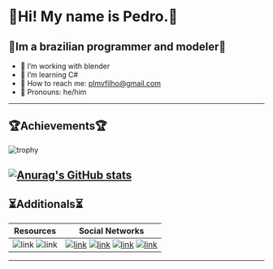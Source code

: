 # 🧾Hi! My name is Pedro.🧾

## 📌Im a brazilian programmer and modeler📌

- 🍒 I’m working with blender
- 🍊 I’m learning C#
- 🍉 How to reach me: plmvfilho@gmail.com
- 🍎 Pronouns: he/him

---

## 🏆**Achievements**🏆

![trophy](https://github-profile-trophy.vercel.app/?username=HassanPls&column=4&row=1&theme=algolia)


[![Anurag's GitHub stats](https://github-readme-stats.vercel.app/api?username=HassanPls&show_icons=true&theme=transparent)](https://github.com/anuraghazra/github-readme-stats)
---

## ⏳**Additionals**⏳

| Resources | Social Networks |
| :---:        | :---: |
| ![link](https://img.shields.io/badge/c%23-%23239120.svg?style=for-the-badge&logo=c-sharp&logoColor=white) ![link](https://img.shields.io/badge/VSCode-0078D4?style=for-the-badge&logo=visual%20studio%20code&logoColor=white)|[![link](https://img.shields.io/badge/Twitter-%231DA1F2.svg?style=for-the-badge&logo=Twitter&logoColor=white)](https://twitter.com/Hassan_pls) [![link](https://img.shields.io/badge/YouTube-FF0000?style=for-the-badge&logo=youtube&logoColor=white)](https://www.youtube.com/channel/UCA-lKzMkAvGGHxlAvMZZifQ) [![link](https://img.shields.io/badge/Reddit-FF4500?style=for-the-badge&logo=reddit&logoColor=white)](https://www.reddit.com/user/Hassan_no) [![link](https://img.shields.io/badge/-Instagram-%23E4405F?style=for-the-badge&logo=instagram&logoColor=white)](https://www.instagram.com/hassan_pls/)|
---
